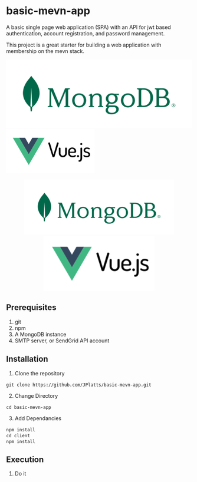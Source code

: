 # basic-mevn-app
A basic single page web application (SPA) with an API for jwt based authentication, account registration, and password management.

This project is a great starter for building a web application with membership on the mevn stack.

![MongoDB](./client/src//assets/MongoDB_Logo_RGB_Logo_Forest-Green.svg) ![vue-js](./client/src/assets/vue-js-seeklogo.com.svg) 

<p align="center">
  <img src="./client/src//assets/MongoDB_Logo_RGB_Logo_Forest-Green.svg" height="150" alt="MongoDB" title="MongoDB">
  <img src="./client/src/assets/vue-js-seeklogo.com.svg" height="150" alt="Vue" title="Vue">
</p>

## Prerequisites
1.  git
2.  npm
3.  A MongoDB instance
4.  SMTP server, or SendGrid API account


## Installation
1. Clone the repository
```
git clone https://github.com/JPlatts/basic-mevn-app.git
```
2. Change Directory
```
cd basic-mevn-app
```
3. Add Dependancies
```
npm install
cd client
npm install
```

## Execution
1. Do it
